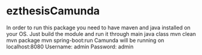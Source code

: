 # ezthesisCamunda
In order to run this package you need to have maven and java installed on your OS.
Just build the module and run it through main java class
mvn clean
mvn package
mvn spring-boot:run
Camunda will be running on localhost:8080
Username: admin
Password: admin
